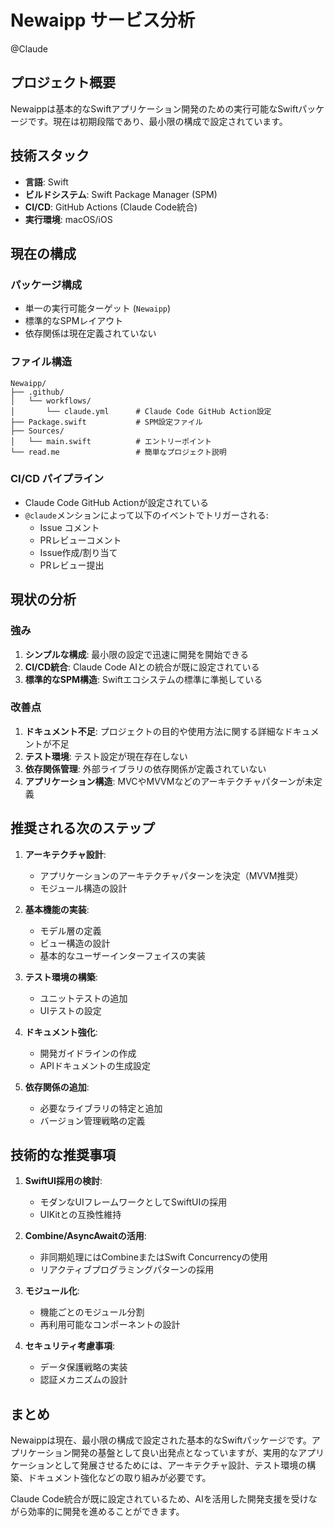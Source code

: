 # Newaipp サービス分析

@Claude

## プロジェクト概要

Newaippは基本的なSwiftアプリケーション開発のための実行可能なSwiftパッケージです。現在は初期段階であり、最小限の構成で設定されています。

## 技術スタック

- **言語**: Swift
- **ビルドシステム**: Swift Package Manager (SPM)
- **CI/CD**: GitHub Actions (Claude Code統合)
- **実行環境**: macOS/iOS

## 現在の構成

### パッケージ構成
- 単一の実行可能ターゲット (`Newaipp`)
- 標準的なSPMレイアウト
- 依存関係は現在定義されていない

### ファイル構造
```
Newaipp/
├── .github/
│   └── workflows/
│       └── claude.yml      # Claude Code GitHub Action設定
├── Package.swift           # SPM設定ファイル
├── Sources/
│   └── main.swift          # エントリーポイント
└── read.me                 # 簡単なプロジェクト説明
```

### CI/CD パイプライン
- Claude Code GitHub Actionが設定されている
- `@claude`メンションによって以下のイベントでトリガーされる:
  - Issue コメント
  - PRレビューコメント
  - Issue作成/割り当て
  - PRレビュー提出

## 現状の分析

### 強み
1. **シンプルな構成**: 最小限の設定で迅速に開発を開始できる
2. **CI/CD統合**: Claude Code AIとの統合が既に設定されている
3. **標準的なSPM構造**: Swiftエコシステムの標準に準拠している

### 改善点
1. **ドキュメント不足**: プロジェクトの目的や使用方法に関する詳細なドキュメントが不足
2. **テスト環境**: テスト設定が現在存在しない
3. **依存関係管理**: 外部ライブラリの依存関係が定義されていない
4. **アプリケーション構造**: MVCやMVVMなどのアーキテクチャパターンが未定義

## 推奨される次のステップ

1. **アーキテクチャ設計**: 
   - アプリケーションのアーキテクチャパターンを決定（MVVM推奨）
   - モジュール構造の設計

2. **基本機能の実装**:
   - モデル層の定義
   - ビュー構造の設計
   - 基本的なユーザーインターフェイスの実装

3. **テスト環境の構築**:
   - ユニットテストの追加
   - UIテストの設定

4. **ドキュメント強化**:
   - 開発ガイドラインの作成
   - APIドキュメントの生成設定

5. **依存関係の追加**:
   - 必要なライブラリの特定と追加
   - バージョン管理戦略の定義

## 技術的な推奨事項

1. **SwiftUI採用の検討**: 
   - モダンなUIフレームワークとしてSwiftUIの採用
   - UIKitとの互換性維持

2. **Combine/AsyncAwaitの活用**:
   - 非同期処理にはCombineまたはSwift Concurrencyの使用
   - リアクティブプログラミングパターンの採用

3. **モジュール化**:
   - 機能ごとのモジュール分割
   - 再利用可能なコンポーネントの設計

4. **セキュリティ考慮事項**:
   - データ保護戦略の実装
   - 認証メカニズムの設計

## まとめ

Newaippは現在、最小限の構成で設定された基本的なSwiftパッケージです。アプリケーション開発の基盤として良い出発点となっていますが、実用的なアプリケーションとして発展させるためには、アーキテクチャ設計、テスト環境の構築、ドキュメント強化などの取り組みが必要です。

Claude Code統合が既に設定されているため、AIを活用した開発支援を受けながら効率的に開発を進めることができます。
